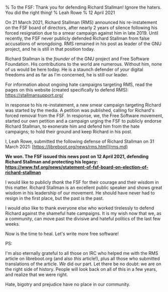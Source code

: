 % To the FSF: Thank you for defending Richard Stallman! Ignore the haters. You did the right thing!
% Leah Rowe
% 12 April 2021

On 21 March 2021, Richard Stallman (RMS) announced his re-instatement on the
FSF board of directors, after nearly 2 years of silence following his forced
resignation due to a smear campaign against him in late 2019. Until recently,
the FSF never publicly defended Richard Stallman from false accusations of
wrongdoing. RMS remained in his post as leader of the GNU project, and he is
still in that position today.

Richard Stallman is the *founder* of the GNU project and Free Software
Foundation. His contributions to the world are numerous. Without him, none of
us would be here today. He is a staunch defender of *your* digital freedoms and
as far as I'm concerned, he is still our leader.

For information about ongoing hate campaigns targeting RMS, read the pages on
this website (created specifically to defend RMS):
<https://stallmansupport.org/>

In response to his re-instatement, a new smear campaign targeting Richard was
started by the media. A petition was published, calling for Richard's forced
removal from the FSF. In response, we, the Free Software movement, started our
own petition and a campaign urging the FSF to publicly endorse Richard
Stallman, to exonerate him and defend him from the hate campaigns; to hold
their ground and keep Richard in his post.

I, Leah Rowe, submitted the following defense of Richard Stallman on 31 March
2021: [https://libreboot.org/news/rms.html](rms.md)

**We won. The FSF issued this news post on 12 April 2021, defending Richard
Stallman and protecting his legacy:
<https://www.fsf.org/news/statement-of-fsf-board-on-election-of-richard-stallman>**

I would like to publicly *thank* the FSF for their courage and their
wisdom in this matter. Richard Stallman is an excellent public speaker and
shows great wisdom in his leadership of our movement. He should have never had
to resign in the first place, but the past is the past.

I would *also* like to thank everyone else who worked tirelessly to defend
Richard against the shameful hate campaigns. It is my wish now that we, as a
community, can move past the divisive and hateful politics of the last few
weeks.

Now is the time to heal. Let's write more free software!

PS:

I'm also eternally grateful to all those on IRC who helped me with the RMS
article on libreboot.org (and also *this* article!), plus all those who
submitted translations of the article. *We* did our part. Let there be no 
doubt: we are on the right side of history. People will look back on all of
this in a few years, and realize that we were right.

Hate, bigotry and prejudice have no place in our community.

